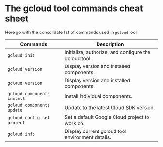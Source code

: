 # The gcloud tool commands cheat sheet

Here go with the consolidate list of commands used in `gcloud` tool


| Commands | Description  | 
|--|--|
| `gcloud init`  | Initialize, authorize, and configure the gcloud tool.  |
| `gcloud version`  | Display version and installed components.  |
| `gcloud version`  | Display version and installed components.  |
| `gcloud components install`  | Install individual components.  |
| `gcloud components update`  | Update to the latest Cloud SDK version.  |
| `gcloud config set project`  | Set a default Google Cloud project to work on.  |
| `gcloud info`  | Display current gcloud tool environment details.  |